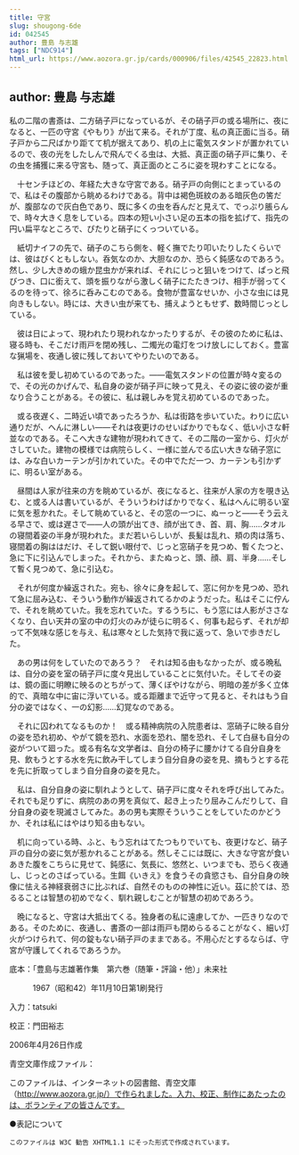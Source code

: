 ```yaml
---
title: 守宮
slug: shougong-6de
id: 042545
author: 豊島 与志雄
tags: ["NDC914"]
html_url: https://www.aozora.gr.jp/cards/000906/files/42545_22823.html
---
```


## author: 豊島 与志雄

私の二階の書斎は、二方硝子戸になっているが、その硝子戸の或る場所に、夜になると、一匹の守宮《やもり》が出て来る。それが丁度、私の真正面に当る。硝子戸から二尺ばかり距てて机が据えてあり、机の上に電気スタンドが置かれているので、夜の光をしたしんで飛んでくる虫は、大抵、真正面の硝子戸に集り、その虫を捕獲に来る守宮も、随って、真正面のところに姿を現わすことになる。

　十センチほどの、年経た大きな守宮である。硝子戸の向側にとまっているので、私はその腹部から眺めるわけである。背中は褐色斑紋のある暗灰色の筈だが、腹部なので灰白色であり、既に多くの虫を呑んだと見えて、でっぷり脹らんで、時々大きく息をしている。四本の短い小さい足の五本の指を拡げて、指先の円い扁平なところで、ぴたりと硝子にくっついている。

　紙切ナイフの先で、硝子のこちら側を、軽く撫でたり叩いたりしたくらいでは、彼はびくともしない。呑気なのか、大胆なのか、恐らく鈍感なのであろう。然し、少し大きめの蛾か昆虫かが来れば、それにじっと狙いをつけて、ぱっと飛びつき、口に銜えて、頭を振りながら激しく硝子にたたきつけ、相手が弱ってくるのを待って、徐ろに呑みこむのである。食物が豊富なせいか、小さな虫には見向きもしない。時には、大きい虫が来ても、捕えようともせず、数時間じっとしている。

　彼は日によって、現われたり現われなかったりするが、その彼のために私は、寝る時も、そこだけ雨戸を閉め残し、二燭光の電灯をつけ放しにしておく。豊富な猟場を、夜通し彼に残しておいてやりたいのである。

　私は彼を愛し初めているのであった。――電気スタンドの位置が時々変るので、その光のかげんで、私自身の姿が硝子戸に映って見え、その姿に彼の姿が重なり合うことがある。その彼に、私は親しみを覚え初めているのであった。

　或る夜遅く、二時近い頃であったろうか、私は街路を歩いていた。わりに広い通りだが、へんに淋しい――それは夜更けのせいばかりでもなく、低い小さな軒並なのである。そこへ大きな建物が現われてきて、その二階の一室から、灯火がさしていた。建物の模様では病院らしく、一様に並んでる広い大きな硝子窓には、みな白いカーテンが引かれていた。その中でただ一つ、カーテンも引かずに、明るい室がある。

　昼間は人家が往来の方を眺めているが、夜になると、往来が人家の方を覗き込む、と或る人は書いているが、そういうわけばかりでなく、私はへんに明るい室に気を惹かれた。そして眺めていると、その窓の一つに、ぬーっと――そう云える早さで、或は遅さで――人の頭が出てき、顔が出てき、首、肩、胸……タオルの寝間着姿の半身が現われた。まだ若いらしいが、長髪は乱れ、頬の肉は落ち、寝間着の胸ははだけ、そして鋭い眼付で、じっと窓硝子を見つめ、暫くたつと、急に下に引込んでしまった。それから、またぬっと、頭、顔、肩、半身……そして暫く見つめて、急に引込む。

　それが何度か繰返された。宛も、徐々に身を起して、窓に何かを見つめ、恐れて急に屈み込む、そういう動作が繰返されてるかのようだった。私はそこに佇んで、それを眺めていた。我を忘れていた。するうちに、もう窓には人影がささなくなり、白い天井の室の中の灯火のみが徒らに明るく、何事も起らず、それが却って不気味な感じを与え、私は寒々とした気持で我に返って、急いで歩きだした。

　あの男は何をしていたのであろう？　それは知る由もなかったが、或る晩私は、自分の姿を室の硝子戸に度々見出していることに気付いた。そしてその姿は、鏡の面に明瞭に映るのとちがって、薄くぼやけながら、明暗の差が多く立体的で、真暗な中に宙に浮いている。或る距離まで近守って見ると、それはもう自分の姿ではなく、一の幻影……幻覚なのである。

　それに囚われてなるものか！　或る精神病院の入院患者は、窓硝子に映る自分の姿を恐れ初め、やがて鏡を恐れ、水面を恐れ、闇を恐れ、そして白昼も自分の姿がついて廻った。或る有名な文学者は、自分の椅子に腰かけてる自分自身を見、飲もうとする水を先に飲み干してしまう自分自身の姿を見、摘もうとする花を先に折取ってしまう自分自身の姿を見た。

　私は、自分自身の姿に馴れようとして、硝子戸に度々それを呼び出してみた。それでも足りずに、病院のあの男を真似て、起き上ったり屈みこんだりして、自分自身の姿を現滅さしてみた。あの男も実際そういうことをしていたのかどうか、それは私にはやはり知る由もない。

　机に向っている時、ふと、もう忘れはてたつもりでいても、夜更けなど、硝子戸の自分の姿に気が惹かれることがある。然しそこには既に、大きな守宮が食いあきた腹をこちらに見せて、鈍感に、気長に、悠然と、いつまでも、恐らく夜通し、じっとのさばっている。生餌《いきえ》を食うその貪慾さも、自分自身の映像に怯える神経衰弱さに比ぶれば、自然そのものの神性に近い。茲に於ては、恐るることは智慧の初めでなく、馴れ親しむことが智慧の初めであろう。

　晩になると、守宮は大抵出てくる。独身者の私に遠慮してか、一匹きりなのである。そのために、夜通し、書斎の一部は雨戸も閉めらるることがなく、細い灯火がつけられて、何の錠もない硝子戸のままである。不用心だとするならば、守宮が守護してくれるであろうか。













底本：「豊島与志雄著作集　第六巻（随筆・評論・他）」未来社


　　　1967（昭和42）年11月10日第1刷発行

入力：tatsuki

校正：門田裕志

2006年4月26日作成

青空文庫作成ファイル：

このファイルは、インターネットの図書館、青空文庫（http://www.aozora.gr.jp/）で作られました。入力、校正、制作にあたったのは、ボランティアの皆さんです。











●表記について


	このファイルは W3C 勧告 XHTML1.1 にそった形式で作成されています。